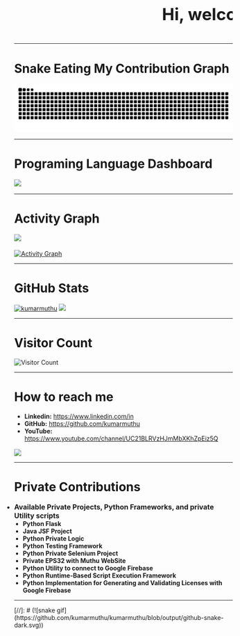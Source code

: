 <div style="font-size: 1.2rem;">
  <marquee scrolldelay="0" scrollamount="8">
    <h1><strong>Hi, welcome to kumarmuthu GitHub 👋...</strong></h1>
  </marquee>
</div>
<hr>
<div>
  <h1 align="left"><strong>Snake Eating My Contribution Graph</strong></h1>
    <img src="https://github.com/kumarmuthu/kumarmuthu/blob/output/github-snake-dark.svg" alt="snake gif">
</div>
<hr>
<div>
  <h1 align="left"><strong>Programing Language Dashboard</strong></h1>
    <a href="https://github.com/kumarmuthu">
    <img src="https://github-readme-stats.vercel.app/api/top-langs/?username=kumarmuthu&theme=tokyonight&layout=compact"/></a>
    <br/>
</div>
<hr>
<div>
  <h1 align="left"><strong>Activity Graph</strong></h1>
      <a href="https://github.com/kumarmuthu">
          <img src="https://github-profile-summary-cards.vercel.app/api/cards/profile-details?username=kumarmuthu&theme=tokyonight"/></a>
      <br/>
      <br/>
      <a href="https://github.com/kumarmuthu">
        <img alt="Activity Graph" src="https://github-readme-activity-graph.vercel.app/graph?username=kumarmuthu&theme=redical&hide_border=true" width="800" height="350"/></a>
</div>
<hr>
<div>
  <h1 align="left"><strong>GitHub Stats</strong></h1>
    <a href="https://github.com/kumarmuthu"><img src="https://github-readme-streak-stats.herokuapp.com?user=kumarmuthu&theme=neon-dark&date_format=M%20j%5B%2C%20Y%5D" alt="kumarmuthu" width=49% height=auto/></a>
    <a href="https://github.com/kumarmuthu"><img src="https://github-readme-stats.vercel.app/api?username=kumarmuthu&show_icons=true&theme=tokyonight" width=49% height=auto/></a>
</div>

<hr>
<div>
<h1 align="left"><strong>Visitor Count</strong></h1>
<img src="https://profile-counter.glitch.me/{kumarmuthu}/count.svg" alt="Visitor Count">
</div>
<hr>
<div>
  <h1 align="left"><strong>How to reach me</strong></h1>
  <ul>
    <li><strong>Linkedin:</strong> <a href="https://www.linkedin.com/in" target="_blank">https://www.linkedin.com/in</a></li>
    <li><strong>GitHub:</strong> <a href="https://github.com/kumarmuthu" target="_blank">https://github.com/kumarmuthu</a></li>
    <li><strong>YouTube:</strong> <a href="https://www.youtube.com/channel/UC21BLRVzHJmMbXKhZpEiz5Q" target="_blank">https://www.youtube.com/channel/UC21BLRVzHJmMbXKhZpEiz5Q</a></li>
  </ul>
</div>
<!--
<div>
  <a href="mailto:EMAIL" target="_blank">
    <img align=center width=100% src="https://readme-typing-svg.herokuapp.com?font=Sora&color=%2336BCF7&center=true&vCenter=true&width=450%&lines=EMAIL" />
</div>
-->
<div>
    <a><img align=center width=40% src="https://readme-typing-svg.herokuapp.com?font=Sora&color=%232CF7E4&center=true&vCenter=true&width=450%&lines=(%2B91)+000-000-0000" /></a>
</div>
<hr>
<div>
  <h1 align="left"><strong>Private Contributions</strong></h1>
  <ul style="list-style-type: disc; padding-left: 0; margin-top: 0; margin-bottom: 0;">
    <li><strong><span style="font-size: 16px;">Available Private Projects, Python Frameworks, and private Utility scripts</span></strong></li>
    <ul style="list-style-type: disc; padding-left: 20px; margin-top: 0; margin-bottom: 0;">
      <li><strong>Python Flask</strong></li>
      <li><strong>Java JSF Project</strong></li>
      <li><strong>Python Private Logic</strong></li>
      <li><strong>Python Testing Framework</strong></li>
      <li><strong>Python Private Selenium Project</strong></li>
      <li><strong>Private EPS32 with Muthu WebSite</strong></li>
      <li><strong>Python Utility to connect to Google Firebase</strong></li>
      <li><strong>Python Runtime-Based Script Execution Framework</strong></li>
      <li><strong>Python Implementation for Generating and Validating Licenses with Google Firebase</strong></li>
    </ul>
  </ul>
</div>
<hr>
[//]: # (![snake gif]&#40;https://github.com/kumarmuthu/kumarmuthu/blob/output/github-snake-dark.svg&#41;)
